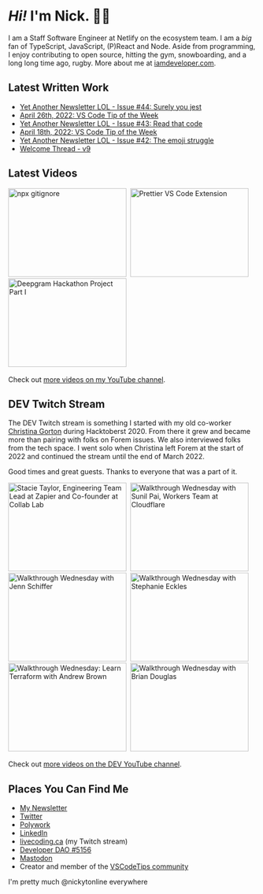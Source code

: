 # <em>Hi!</em> I'm Nick. 👋🏻

I am a Staff Software Engineer at Netlify on the ecosystem team. I am a <em>big</em> fan of TypeScript, JavaScript, (P)React and Node. Aside from programming, I enjoy contributing to open source, hitting the gym, snowboarding, and a long long time ago, rugby. More about me at [iamdeveloper.com](https://iamdeveloper.com).

## Latest Written Work

<!-- BLOG-POST-LIST:START -->
- [Yet Another Newsletter LOL - Issue #44: Surely you jest](https://www.getrevue.co/profile/nickytonline/issues/yet-another-newsletter-lol-issue-44-surely-you-jest-1149584)
- [April 26th, 2022: VS Code Tip of the Week](https://community.vscodetips.com/nickytonline/april-26th-2022-vs-code-tip-of-the-week-327c)
- [Yet Another Newsletter LOL - Issue #43: Read that code](https://www.getrevue.co/profile/nickytonline/issues/yet-another-newsletter-lol-issue-43-read-that-code-1138613)
- [April 18th, 2022: VS Code Tip of the Week](https://community.vscodetips.com/nickytonline/april-18th-2022-vs-code-tip-of-the-week-2f29)
- [Yet Another Newsletter LOL - Issue #42: The emoji struggle](https://www.getrevue.co/profile/nickytonline/issues/yet-another-newsletter-lol-issue-42-the-emoji-struggle-1128395)
- [Welcome Thread - v9](https://community.vscodetips.com/nickytonline/welcome-thread-v9-5050)
<!-- BLOG-POST-LIST:END -->

## Latest Videos

<!-- VIDEO-LIST:START --><div><a href="https://www.youtube.com/watch?v=pSq7bSk3WqU" title="npx gitignore"><img src="https://i1.ytimg.com/vi/pSq7bSk3WqU/hqdefault.jpg" alt="npx gitignore" width="240" height="180" /></a>&nbsp;&nbsp;<a href="https://www.youtube.com/watch?v=KHsFkoXgxoE" title="Prettier VS Code Extension"><img src="https://i4.ytimg.com/vi/KHsFkoXgxoE/hqdefault.jpg" alt="Prettier VS Code Extension" width="240" height="180" /></a>&nbsp;&nbsp;<a href="https://www.youtube.com/watch?v=f1bghXpBYmg" title="Deepgram Hackathon Project Part I"><img src="https://i3.ytimg.com/vi/f1bghXpBYmg/hqdefault.jpg" alt="Deepgram Hackathon Project Part I" width="240" height="180" /></a>&nbsp;&nbsp;</div><!-- VIDEO-LIST:END -->

Check out [more videos on my YouTube channel](http://youtube.iamdeveloper.com/).

## DEV Twitch Stream

The DEV Twitch stream is something I started with my old co-worker [Christina Gorton](https://twitter.com/coffeecraftcode) during Hacktoberst 2020. From there it grew and became more than pairing with folks on Forem issues. We also interviewed folks from the tech space. I went solo when Christina left Forem at the start of 2022 and continued the stream until the end of March 2022.

Good times and great guests. Thanks to everyone that was a part of it.

<div>
  <a
    href="https://www.youtube.com/watch?v=cmooRSV4sr8"
    title="Stacie Taylor, Engineering Team Lead at Zapier and Co-founder at Collab Lab"
    ><img
      src="https://i4.ytimg.com/vi/cmooRSV4sr8/hqdefault.jpg"
      alt="Stacie Taylor, Engineering Team Lead at Zapier and Co-founder at Collab Lab"
      width="240"
      height="180" /></a
  >&nbsp;&nbsp;<a
    href="https://www.youtube.com/watch?v=zMEvgvSrPuo"
    title="Walkthrough Wednesday with Sunil Pai, Workers Team at Cloudflare"
    ><img
      src="https://i3.ytimg.com/vi/zMEvgvSrPuo/hqdefault.jpg"
      alt="Walkthrough Wednesday with Sunil Pai, Workers Team at Cloudflare"
      width="240"
      height="180" /></a
  >&nbsp;&nbsp;<a
    href="https://www.youtube.com/watch?v=MWkJFsC9jZo"
    title="Walkthrough Wednesday with Jenn Schiffer"
    ><img
      src="https://i2.ytimg.com/vi/MWkJFsC9jZo/hqdefault.jpg"
      alt="Walkthrough Wednesday with Jenn Schiffer"
      width="240"
      height="180" /></a
  >&nbsp;&nbsp<a
    href="https://www.youtube.com/watch?v=IH2IcYMxab4"
    title="Walkthrough Wednesday with Stephanie Eckles"
    ><img
      src="https://i2.ytimg.com/vi/IH2IcYMxab4/hqdefault.jpg"
      alt="Walkthrough Wednesday with Stephanie Eckles"
      width="240"
      height="180" /></a
  >&nbsp;&nbsp;<a
    href="https://www.youtube.com/watch?v=wHWzxGD_cRk"
    title="Walkthrough Wednesday: Learn Terraform with Andrew Brown"
    ><img
      src="https://i4.ytimg.com/vi/wHWzxGD_cRk/hqdefault.jpg"
      alt="Walkthrough Wednesday: Learn Terraform with Andrew Brown"
      width="240"
      height="180" /></a
  >&nbsp;&nbsp;<a
    href="https://www.youtube.com/watch?v=d1KCS6C4Rus"
    title="Walkthrough Wednesday with Brian Douglas"
    ><img
      src="https://i1.ytimg.com/vi/d1KCS6C4Rus/hqdefault.jpg"
      alt="Walkthrough Wednesday with Brian Douglas"
      width="240"
      height="180" /></a
  >
</div>

Check out [more videos on the DEV YouTube channel](https://www.youtube.com/thepracticaldevteam).

## Places You Can Find Me

- [My Newsletter](https://newsletter.iamdeveloper.com)
- [Twitter](https://twitter.com/nickytonline)
- [Polywork](https://timeline.iamdeveloper.com)
- [LinkedIn](https://www.linkedin.com/in/nickytonline/)
- [livecoding.ca](https://livecoding.ca) (my Twitch stream)
- [Developer DAO #5156](https://opensea.io/assets/0x25ed58c027921e14d86380ea2646e3a1b5c55a8b/5156)
- [Mastodon](https://toot.cafe/@nickytonline)
- Creator and member of the [VSCodeTips community](https://community.vscodetips.com)

I'm pretty much @nickytonline everywhere
